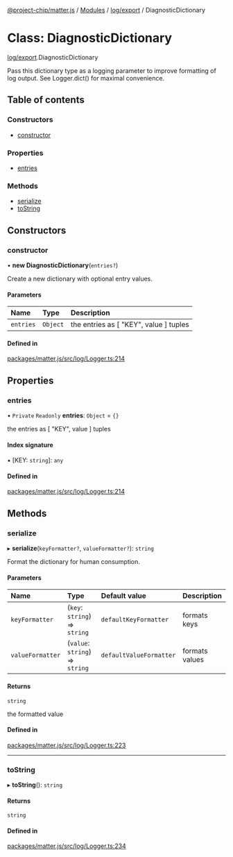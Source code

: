 [@project-chip/matter.js](../README.md) / [Modules](../modules.md) / [log/export](../modules/log_export.md) / DiagnosticDictionary

# Class: DiagnosticDictionary

[log/export](../modules/log_export.md).DiagnosticDictionary

Pass this dictionary type as a logging parameter to improve formatting of
log output.  See Logger.dict() for maximal convenience.

## Table of contents

### Constructors

- [constructor](log_export.DiagnosticDictionary.md#constructor)

### Properties

- [entries](log_export.DiagnosticDictionary.md#entries)

### Methods

- [serialize](log_export.DiagnosticDictionary.md#serialize)
- [toString](log_export.DiagnosticDictionary.md#tostring)

## Constructors

### constructor

• **new DiagnosticDictionary**(`entries?`)

Create a new dictionary with optional entry values.

#### Parameters

| Name | Type | Description |
| :------ | :------ | :------ |
| `entries` | `Object` | the entries as [ "KEY", value ] tuples |

#### Defined in

[packages/matter.js/src/log/Logger.ts:214](https://github.com/project-chip/matter.js/blob/be83914/packages/matter.js/src/log/Logger.ts#L214)

## Properties

### entries

• `Private` `Readonly` **entries**: `Object` = `{}`

the entries as [ "KEY", value ] tuples

#### Index signature

▪ [KEY: `string`]: `any`

#### Defined in

[packages/matter.js/src/log/Logger.ts:214](https://github.com/project-chip/matter.js/blob/be83914/packages/matter.js/src/log/Logger.ts#L214)

## Methods

### serialize

▸ **serialize**(`keyFormatter?`, `valueFormatter?`): `string`

Format the dictionary for human consumption.

#### Parameters

| Name | Type | Default value | Description |
| :------ | :------ | :------ | :------ |
| `keyFormatter` | (`key`: `string`) => `string` | `defaultKeyFormatter` | formats keys |
| `valueFormatter` | (`value`: `string`) => `string` | `defaultValueFormatter` | formats values |

#### Returns

`string`

the formatted value

#### Defined in

[packages/matter.js/src/log/Logger.ts:223](https://github.com/project-chip/matter.js/blob/be83914/packages/matter.js/src/log/Logger.ts#L223)

___

### toString

▸ **toString**(): `string`

#### Returns

`string`

#### Defined in

[packages/matter.js/src/log/Logger.ts:234](https://github.com/project-chip/matter.js/blob/be83914/packages/matter.js/src/log/Logger.ts#L234)
